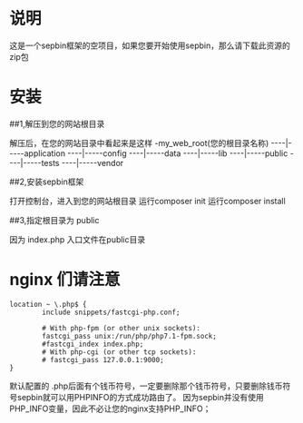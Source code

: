 # 说明

这是一个sepbin框架的空项目，如果您要开始使用sepbin，那么请下载此资源的zip包

# 安装

##1,解压到您的网站根目录

解压后，在您的网站目录中看起来是这样
-my_web_root(您的根目录名称)
----|-----application
----|-----config
----|-----data
----|-----lib
----|-----public
----|-----tests
----|-----vendor

##2,安装sepbin框架

打开控制台，进入到您的网站根目录
运行composer init
运行composer install


##3,指定根目录为 public

因为 index.php 入口文件在public目录


# nginx 们请注意

```
location ~ \.php$ {
		include snippets/fastcgi-php.conf;
	
		# With php-fpm (or other unix sockets):
		fastcgi_pass unix:/run/php/php7.1-fpm.sock;
		#fastcgi_index index.php;
		# With php-cgi (or other tcp sockets):
		# fastcgi_pass 127.0.0.1:9000;
}
```

默认配置的 .php后面有个钱币符号，一定要删除那个钱币符号，只要删除钱币符号sepbin就可以用PHPINFO的方式成功路由了。
因为sepbin并没有使用PHP_INFO变量，因此不必让您的nginx支持PHP_INFO；
  
